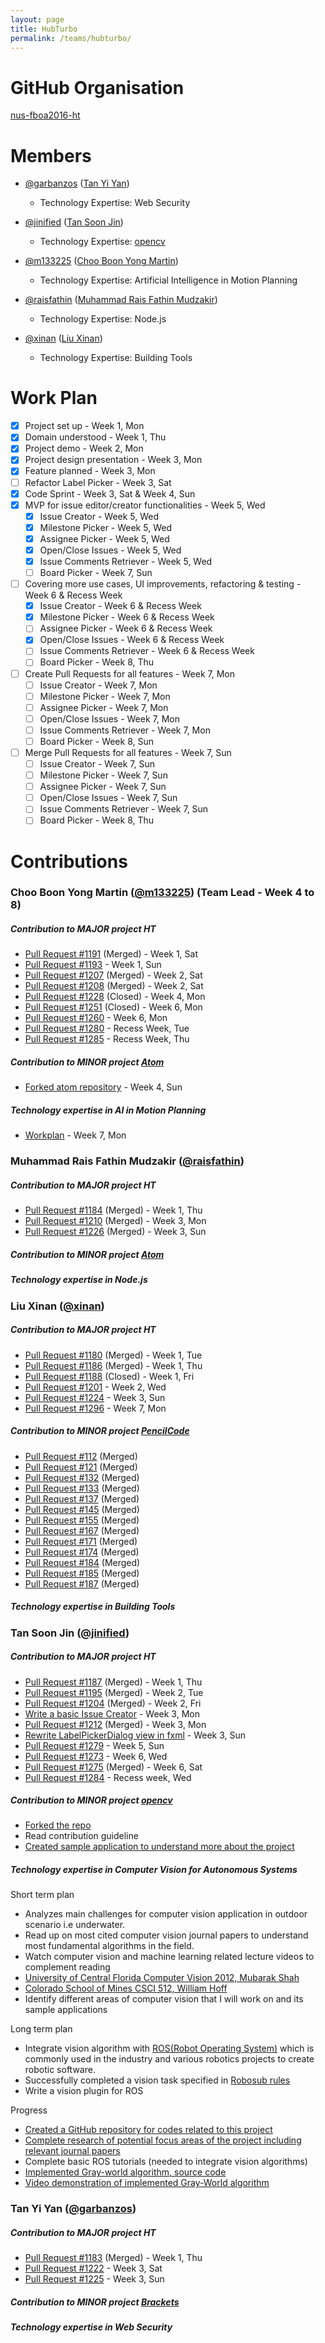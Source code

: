 ```yaml
---
layout: page
title: HubTurbo
permalink: /teams/hubturbo/
---
```


# GitHub Organisation
[nus-fboa2016-ht](https://github.com/nus-fboa2016-ht)

# Members

 - [@garbanzos](https://github.com/garbanzos)
   ([Tan Yi Yan](http://garbanzos.github.io))
   - Technology Expertise:
	 Web Security

 - [@jinified](https://github.com/jinified)
   ([Tan Soon Jin](http://jinified.github.io))
   - Technology Expertise:
	  [opencv](https://github.com/Itseez/opencv)

 - [@m133225](https://github.com/m133225)
   ([Choo Boon Yong Martin](http://m133225.github.io))
   - Technology Expertise:
	 Artificial Intelligence in Motion Planning

 - [@raisfathin](https://github.com/raisfathin)
   ([Muhammad Rais Fathin Mudzakir](http://raisfathin.github.io))
   - Technology Expertise:
	 Node.js

 - [@xinan](https://github.com/xinan)
   ([Liu Xinan](http://xinan.io))
   - Technology Expertise:
	 Building Tools

# Work Plan

* [x] Project set up - Week 1, Mon
* [x] Domain understood - Week 1, Thu
* [x] Project demo - Week 2, Mon
* [x] Project design presentation - Week 3, Mon
* [x] Feature planned - Week 3, Mon
* [ ] Refactor Label Picker - Week 3, Sat
* [x] Code Sprint - Week 3, Sat & Week 4, Sun
* [x] MVP for issue editor/creator functionalities - Week 5, Wed
	* [x] Issue Creator - Week 5, Wed
	* [x] Milestone Picker - Week 5, Wed
	* [x] Assignee Picker - Week 5, Wed
	* [x] Open/Close Issues - Week 5, Wed
	* [x] Issue Comments Retriever - Week 5, Wed
	* [ ] Board Picker - Week 7, Sun
* [ ] Covering more use cases, UI improvements, refactoring & testing - Week 6 & Recess Week
	* [x] Issue Creator - Week 6 & Recess Week
	* [x] Milestone Picker - Week 6 & Recess Week
	* [ ] Assignee Picker - Week 6 & Recess Week
	* [x] Open/Close Issues - Week 6 & Recess Week
	* [ ] Issue Comments Retriever - Week 6 & Recess Week
	* [ ] Board Picker - Week 8, Thu
* [ ] Create Pull Requests for all features - Week 7, Mon
	* [ ] Issue Creator - Week 7, Mon
	* [ ] Milestone Picker - Week 7, Mon
	* [ ] Assignee Picker - Week 7, Mon
	* [ ] Open/Close Issues - Week 7, Mon
	* [ ] Issue Comments Retriever - Week 7, Mon
	* [ ] Board Picker - Week 8, Sun
* [ ] Merge Pull Requests for all features - Week 7, Sun
	* [ ] Issue Creator - Week 7, Sun
	* [ ] Milestone Picker - Week 7, Sun
	* [ ] Assignee Picker - Week 7, Sun
	* [ ] Open/Close Issues - Week 7, Sun
	* [ ] Issue Comments Retriever - Week 7, Sun
	* [ ] Board Picker - Week 8, Thu

# Contributions

### Choo Boon Yong Martin ([@m133225](https://github.com/m133225)) (Team Lead - Week 4 to 8)

##### Contribution to MAJOR project HT

* [Pull Request #1191](https://github.com/HubTurbo/HubTurbo/pull/1191) (Merged) - Week 1, Sat
* [Pull Request #1193](https://github.com/HubTurbo/HubTurbo/pull/1193) - Week 1, Sun
* [Pull Request #1207](https://github.com/HubTurbo/HubTurbo/pull/1207) (Merged) - Week 2, Sat
* [Pull Request #1208](https://github.com/HubTurbo/HubTurbo/pull/1208) (Merged) - Week 2, Sat
* [Pull Request #1228](https://github.com/HubTurbo/HubTurbo/pull/1228) (Closed) - Week 4, Mon
* [Pull Request #1251](https://github.com/HubTurbo/HubTurbo/pull/1251) (Closed) - Week 6, Mon
* [Pull Request #1260](https://github.com/HubTurbo/HubTurbo/pull/1260) - Week 6, Mon
* [Pull Request #1280](https://github.com/HubTurbo/HubTurbo/pull/1280) - Recess Week, Tue
* [Pull Request #1285](https://github.com/HubTurbo/HubTurbo/pull/1285) - Recess Week, Thu

##### Contribution to MINOR project [Atom](https://github.com/atom/atom)

* [Forked atom repository](https://github.com/m133225/atom) - Week 4, Sun

##### Technology expertise in AI in Motion Planning

* [Workplan](http://m133225.github.io/introduction/2016/02/29/motion-planning-in-ai.html) - Week 7, Mon

### Muhammad Rais Fathin Mudzakir ([@raisfathin](https://github.com/raisfathin))

##### Contribution to MAJOR project HT

* [Pull Request #1184](https://github.com/HubTurbo/HubTurbo/pull/1184) (Merged) - Week 1, Thu
* [Pull Request #1210](https://github.com/HubTurbo/HubTurbo/pull/1210) (Merged) - Week 3, Mon
* [Pull Request #1226](https://github.com/HubTurbo/HubTurbo/pull/1226) (Merged) - Week 3, Sun

##### Contribution to MINOR project [Atom](https://github.com/atom/atom)

##### Technology expertise in Node.js

### Liu Xinan ([@xinan](https://github.com/xinan))

##### Contribution to MAJOR project HT

* [Pull Request #1180](https://github.com/HubTurbo/HubTurbo/pull/1180) (Merged) - Week 1, Tue
* [Pull Request #1186](https://github.com/HubTurbo/HubTurbo/pull/1186) (Merged) - Week 1, Thu
* [Pull Request #1188](https://github.com/HubTurbo/HubTurbo/pull/1188) (Closed) - Week 1, Fri
* [Pull Request #1201](https://github.com/HubTurbo/HubTurbo/pull/1201) - Week 2, Wed
* [Pull Request #1224](https://github.com/HubTurbo/HubTurbo/pull/1224) - Week 3, Sun
* [Pull Request #1296](https://github.com/HubTurbo/HubTurbo/pull/1296) - Week 7, Mon

##### Contribution to MINOR project [PencilCode](https://github.com/PencilCode/pencilcode/)

* [Pull Request #112](https://github.com/PencilCode/pencilcode/pull/112) (Merged)
* [Pull Request #121](https://github.com/PencilCode/pencilcode/pull/121) (Merged)
* [Pull Request #132](https://github.com/PencilCode/pencilcode/pull/132) (Merged)
* [Pull Request #133](https://github.com/PencilCode/pencilcode/pull/133) (Merged)
* [Pull Request #137](https://github.com/PencilCode/pencilcode/pull/137) (Merged)
* [Pull Request #145](https://github.com/PencilCode/pencilcode/pull/145) (Merged)
* [Pull Request #155](https://github.com/PencilCode/pencilcode/pull/155) (Merged)
* [Pull Request #167](https://github.com/PencilCode/pencilcode/pull/167) (Merged)
* [Pull Request #171](https://github.com/PencilCode/pencilcode/pull/171) (Merged)
* [Pull Request #174](https://github.com/PencilCode/pencilcode/pull/174) (Merged)
* [Pull Request #184](https://github.com/PencilCode/pencilcode/pull/184) (Merged)
* [Pull Request #185](https://github.com/PencilCode/pencilcode/pull/185) (Merged)
* [Pull Request #187](https://github.com/PencilCode/pencilcode/pull/187) (Merged)

##### Technology expertise in Building Tools

### Tan Soon Jin ([@jinified](https://github.com/jinified))

##### Contribution to MAJOR project HT

* [Pull Request #1187](https://github.com/HubTurbo/HubTurbo/pull/1187) (Merged) - Week 1, Thu
* [Pull Request #1195](https://github.com/HubTurbo/HubTurbo/pull/1195) (Merged) - Week 2, Tue
* [Pull Request #1204](https://github.com/HubTurbo/HubTurbo/pull/1204) (Merged) - Week 2, Fri
* [Write a basic Issue Creator](https://github.com/jinified/HubTurbo/tree/issue-creator/src/main/java/ui/components/issue_creators) - Week 3, Mon
* [Pull Request #1212](https://github.com/HubTurbo/HubTurbo/pull/1212) (Merged) - Week 3, Mon
* [Rewrite LabelPickerDialog view in fxml](https://github.com/nus-fboa2016-ht/HubTurbo/blob/SuperAwesomeLabelPicker/src/main/resources/ui/fxml/LabelPickerView.fxml) - Week 3, Sun
* [Pull Request #1279](https://github.com/HubTurbo/HubTurbo/pull/1279) - Week 5, Sun
* [Pull Request #1273](https://github.com/HubTurbo/HubTurbo/pull/1273) - Week 6, Wed
* [Pull Request #1275](https://github.com/HubTurbo/HubTurbo/pull/1275) (Merged) - Week 6, Sat
* [Pull Request #1284](https://github.com/HubTurbo/HubTurbo/pull/1284) - Recess week, Wed

##### Contribution to MINOR project [opencv](https://github.com/Itseez/opencv)
- [Forked the repo](https://github.com/jinified/opencv)
- Read contribution guideline
- [Created sample application to understand more about the project](https://github.com/jinified/visionx/blob/master/scripts/vision_lib/draw.py)

##### Technology expertise in Computer Vision for Autonomous Systems
Short term plan
- Analyzes main challenges for computer vision application in outdoor scenario i.e underwater.
- Read up on most cited computer vision journal papers to understand most fundamental algorithms in the field.
- Watch computer vision and machine learning related lecture videos to complement reading
 - [University of Central Florida Computer Vision 2012, Mubarak Shah](https://www.youtube.com/watch?v=715uLCHt4jE&list=PLd3hlSJsX_Imk_BPmB_H3AQjFKZS9XgZm)
 - [Colorado School of Mines CSCI 512, William Hoff](https://www.youtube.com/watch?v=skaQfPQFSyY&list=PL7v9EfkjLswLfjcI-qia-Z-e3ntl9l6vp)
- Identify different areas of computer vision that I will work on and its sample applications

Long term plan
- Integrate vision algorithm with [ROS(Robot Operating System)](http://www.ros.org/) which is commonly used in the industry and various robotics projects to create robotic software.
- Successfully completed a vision task specified in [Robosub rules](http://www.auvsifoundation.org/foundation/competitions/competition-central/robosub)
- Write a vision plugin for ROS

Progress
- [Created a GitHub repository for codes related to this project](https://github.com/jinified/visionx)
- [Complete research of potential focus areas of the project including relevant journal papers](https://github.com/jinified/visionx/blob/master/doc/Research.md)
- Complete basic ROS tutorials (needed to integrate vision algorithms)
- [Implemented Gray-world algorithm, source code](https://github.com/jinified/visionx/blob/master/scripts/prototype.py#L74-L83)
- [Video demonstration of implemented Gray-World algorithm](https://youtu.be/RJWIXfJJPdc)

### Tan Yi Yan ([@garbanzos](https://github.com/garbanzos))

##### Contribution to MAJOR project HT

* [Pull Request #1183](https://github.com/HubTurbo/HubTurbo/pull/1183) (Merged) - Week 1, Thu
* [Pull Request #1222](https://github.com/HubTurbo/HubTurbo/pull/1222) - Week 3, Sat
* [Pull Request #1225](https://github.com/HubTurbo/HubTurbo/pull/1225) - Week 3, Sun

##### Contribution to MINOR project [Brackets](https://github.com/adobe/brackets)

##### Technology expertise in Web Security

